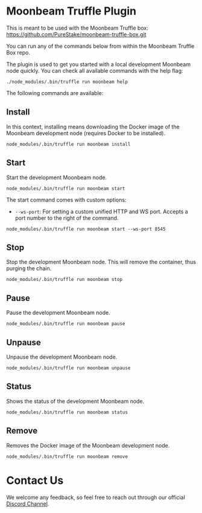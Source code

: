 # Moonbeam Truffle Plugin

This is meant to be used with the Moonbeam Truffle box: https://github.com/PureStake/moonbeam-truffle-box.git

You can run any of the commands below from within the Moonbeam Truffle Box repo.

The plugin is used to get you started with a local development Moonbeam node quickly. You can check all available commands with the help flag:

```
./node_modules/.bin/truffle run moonbeam help
```

The following commands are available:

## Install

In this context, installing means downloading the Docker image of the Moonbeam development node (requires Docker to be installed).

```
node_modules/.bin/truffle run moonbeam install
```

## Start

Start the development Moonbeam node.

```
node_modules/.bin/truffle run moonbeam start
```

The start command comes with custom options:
- `--ws-port`: For setting a custom unified HTTP and WS port. Accepts a port number to the right of the command.

```
node_modules/.bin/truffle run moonbeam start --ws-port 8545
```

## Stop

Stop the development Moonbeam node. This will remove the container, thus purging the chain.

```
node_modules/.bin/truffle run moonbeam stop
```

## Pause

Pause the development Moonbeam node.

```
node_modules/.bin/truffle run moonbeam pause
```

## Unpause

Unpause the development Moonbeam node.

```
node_modules/.bin/truffle run moonbeam unpause
```

## Status

Shows the status of the development Moonbeam node.

```
node_modules/.bin/truffle run moonbeam status
```

## Remove

Removes the Docker image of the Moonbeam development node.

```
node_modules/.bin/truffle run moonbeam remove
```

# Contact Us

We welcome any feedback, so feel free to reach out through our official [Discord Channel](https://discord.gg/PfpUATX).